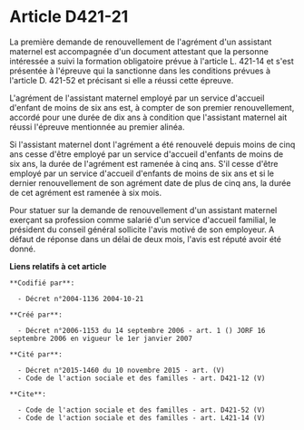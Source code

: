 # Article D421-21

La première demande de renouvellement de l'agrément d'un assistant maternel est accompagnée d'un document attestant que la
personne intéressée a suivi la formation obligatoire prévue à l'article L. 421-14 et s'est présentée à l'épreuve qui la
sanctionne dans les conditions prévues à l'article D. 421-52 et précisant si elle a réussi cette épreuve. 

L'agrément de l'assistant maternel employé par un service d'accueil d'enfant de moins de six ans est, à compter de son
premier renouvellement, accordé pour une durée de dix ans à condition que l'assistant maternel ait réussi l'épreuve
mentionnée au premier alinéa. 

Si l'assistant maternel dont l'agrément a été renouvelé depuis moins de cinq ans cesse d'être employé par un service
d'accueil d'enfants de moins de six ans, la durée de l'agrément est ramenée à cinq ans. S'il cesse d'être employé par un
service d'accueil d'enfants de moins de six ans et si le dernier renouvellement de son agrément date de plus de cinq ans, la
durée de cet agrément est ramenée à six mois. 

Pour statuer sur la demande de renouvellement d'un assistant maternel exerçant sa profession comme salarié d'un service
d'accueil familial, le président du conseil général sollicite l'avis motivé de son employeur. A défaut de réponse dans un
délai de deux mois, l'avis est réputé avoir été donné.

**Liens relatifs à cet article**

	**Codifié par**:

	  - Décret n°2004-1136 2004-10-21

	**Créé par**:

	  - Décret n°2006-1153 du 14 septembre 2006 - art. 1 () JORF 16 septembre 2006 en vigueur le 1er janvier 2007

	**Cité par**:

	  - Décret n°2015-1460 du 10 novembre 2015 - art. (V)
	  - Code de l'action sociale et des familles - art. D421-12 (V)

	**Cite**:

	  - Code de l'action sociale et des familles - art. D421-52 (V)
	  - Code de l'action sociale et des familles - art. L421-14 (V)
